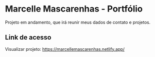 # Marcelle Mascarenhas - Portfólio

Projeto em andamento, que irá reunir meus dados de contato e projetos.


## Link de acesso
Visualizar projeto: https://marcellemascarenhas.netlify.app/
